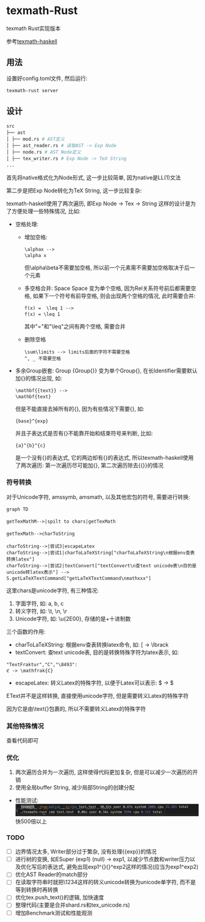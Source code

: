 # texmath-Rust
texmath Rust实现版本

参考[texmath-haskell](https://github.com/jgm/texmath)

## 用法
设置好config.toml文件, 然后运行:
```bash
texmath-rust server
```


## 设计
```bash
src
├── ast
│ ├── mod.rs # AST定义
│ ├── ast_reader.rs # 读取AST -> Exp Node
│ ├── node.rs # AST Node定义
│ ├── tex_writer.rs # Exp Node -> TeX String
...
```
首先将native格式化为Node形式, 这一步比较简单, 因为native是LL(1)文法

第二步是把Exp Node转化为TeX String, 这一步比较复杂:

texmath-haskell使用了两次遍历, 即Exp Node -> Tex -> String
这样的设计是为了方便处理一些特殊情况, 比如:

- 空格处理:
  - 增加空格:
    ```text
    \alphax --> 
    \alpha x
    ```
  
    但\alpha\beta不需要加空格, 所以前一个元素需不需要加空格取决于后一个元素
  
  - 多空格合并:
    Space Space 变为单个空格, 因为Rel关系符号前后都需要空格, 如果下一个符号有前导空格, 则会出现两个空格的情况, 此时需要合并:

    ```text
    f(x) =  \leq 1 -->
    f(x) = \leq 1
    ```    
    其中"="和"\leq"之间有两个空格, 需要合并
  - 删除空格
    ```text
    \sum\limits --> limits后面的字符不需要空格
    ^, _ 不需要空格
    ```
    
- 多余Group嵌套:
    Group {Group{}} 变为单个Group{}, 在长Identifier需要默认加{}的情况出现, 如:
  ```text
  \mathbf{{text}} -->
  \mathbf{text}
  ```
  但是不能直接去掉所有的{}, 因为有些情况下需要{}, 如:
  ```text
  {base}^{exp}
  ```
  并且子表达式是否有{}不能靠开始和结束符号来判断, 比如:
  ```text
  {a}^{b}^{c}
  ```
  是一个没有{}的表达式, 它的两边却有{}的表达式, 所以texmath-haskell使用了两次遍历: 第一次遍历尽可能加{}, 第二次遍历除去{{}}的情况
  
### 符号转换
对于Unicode字符, amssymb, amsmath, 以及其他宏包的符号, 需要进行转换:
```mermaid
graph TD

getTexMathM-->|spilt to chars|getTexMath

getTexMath-->charToString

charToString-->|尝试3|escapeLatex
charToString-->|尝试1|charToLaTeXString["charToLaTeXString\n根据env查表转换latex"]
charToString-->|尝试2|textConvert["textConvert\n查text unicode表\n目的是unicode转latex表示"] --> S.getLaTeXTextCommand["getLaTeXTextCommand\nmathxxx"]
```

这里chars是unicode字符, 有三种情况:
1. 字面字符, 如: a, b, c
2. 转义字符, 如: \t, \n, \r
3. Unicode字符, 如: \u{2E00}, 存储的是\+十进制数

三个函数的作用:
- charToLaTeXString: 根据env查表转换latex命令, 如: [ -> \lbrack
- textConvert: 查text unicode表, 目的是转换特殊字符为latex表示, 如: 
```
"TextFraktur","C","\8493":
ℭ -> \mathfrak{C}
```
- escapeLatex: 转义Latex的特殊字符, 以便于Latex可以表示: $ -> \$

EText并不是这样转换, 直接使用unicode字符, 但是需要转义Latex的特殊字符

因为它是由\text{}包裹的, 所以不需要转义Latex的特殊字符

### 其他特殊情况
查看代码即可


### 优化
1. 两次遍历合并为一次遍历, 这样使得代码更加复杂, 但是可以减少一次遍历的开销
2. 使用全局buffer String, 减少局部String的创建分配

- 性能测试:
![img.png](img.png)
快500倍以上

### TODO
- [ ] 边界情况太多, Writer部分过于繁杂, 没有处理{{exp}}的情况
- [ ] 进行树的变换, 如ESuper (exp1) (null) -> exp1, 以减少节点数和writer压力以及优化写后的表达式, 避免出现exp1^{}{}^exp2这样的情况(应当为exp1^exp2)
- [ ] 优化AST Reader的match部分
- [ ] 在读取字符串时就把\1234这样的转义unicode转换为unicode单字符, 而不是等到转换时再转换
- [ ] 优化tex.push_text()的逻辑, 加快速度
- [ ] 整理代码(主要是合并shard.rs和tex_unicode.rs)
- [ ] 增加Benchmark测试和性能观测